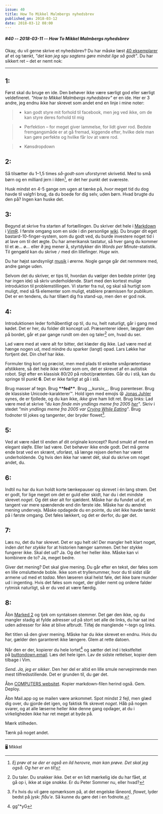 ```yaml
---
issue: 40
title: How To Mikkel Malmbergs nyhedsbrev
published_on: 2018-03-12
date: 2018-03-12 08:00
---
```


##### #40 -- 2018-03-11 -- How To Mikkel Malmbergs nyhedsbrev

Okay, du vil gerne skrive et nyhedsbrev? Du har måske læst [40 eksemplarer][] af et og tænkt, _"det kan jeg sgu sagtens gøre mindst lige så godt"_. Du har sikkert ret – det er nemt nok:

---

## 1:

Først skal du bruge en ide. Den behøver ikke være særligt god eller særligt veldefineret. _"How to Mikkel Malmbergs nyhedsbrev"_ er en ide. Her er 3 andre, jeg endnu ikke har skrevet som andet end en linje i mine noter:

> - kan godt styre mit forhold til facebook, men jeg ved ikke, om de kan styre deres forhold til mig

> - Perfektion – for meget giver lammelse, for lidt giver rod. Bedste fremgangsmåde er at gå fremad, kiggende efter, hvilke dele man kan gøre perfekte og hvilke får lov at være rod.

> - Kønsdropdown

## 2:

Så tilsætter du 1–1,5 times _så-godt-som_ uforstyrret skrivetid. Med to små børn og en milliard jern i ilden[^1], er det her punkt det sværeste.

Husk mindst en 4-5 gange om ugen at tænke på, _hvor_ meget tid du dog havde til valgfri brug, da du boede for dig selv, uden børn. Hvad brugte du den på? Ingen kan huske det.

## 3:

Begynd at skrive fra starten af fortællingen. Du skriver det hele i [Markdown][] i [VimR][]. I første omgang som en side i din personlige [wiki][]. Du bruger dit eget bastard-10-finger-system, som du godt ved, du burde investere noget tid i at lave om til det ægte. Du har amerikansk tastatur, så hver gang du kommer til et æ... ø... eller ∂ jeg mener å, styrtdykker din _Words per Minute_-statistik. Til gengæld kan du skrive `/` med din lillefinger. _Huge win_.

Du har højst sandsynligt [musik][] i ørerne. Nogle gange går det nemmere med, andre gange uden.

Selvom det du skriver, er tips til, hvordan du vælger den bedste printer (jeg har ingen ide) så skriv underholdende. Start med den kortest mulige introduktion til problemstillingen. Vi starter fra nul, og skal så hurtigt som muligt, med så få elementer som muligt, etablere præmissen for _publikum_. Det er en tendens, du har tillært dig fra stand-up, men den er god nok.

## 4:

Introduktionen leder forhåbentligt op til, du nu, helt naturligt, går i gang med kødet. Det er her, du folder dit koncept ud. Præsenterer ideen, lægger den på bordet, går et par gange rundt om den og taler[^2] om, hvad du ser.

Lad være med at være alt for bitter, det klæder dig ikke. Lad være med at hænge nogen ud, med mindre du sparker (langt) opad. Lars Løkke har fortjent det. Din chef har ikke.

Formuler ting kort og præcist, men med plads til enkelte småprætentiøse afstikkere, så det hele ikke virker som om, det er skrevet af en autistisk robot. Sigt efter en klassisk 80/20 på robot/prætentiøs. Går du i stå, kan du springe til punkt **6**. Det er ikke farligt at gå i stå.

Brug masser af tegn. Brug **\*\*fed\*\***. Brug \_\_kursiv\_\_. Brug parenteser. Brug de klassiske Unicode-karakterer™. Hold igen med emojis 😫 [Jonas Juhler][] synes, de er fjollede, og du kan ikke, _ikke_ give ham lidt ret. Brug links: Lad være med at skrive _"du kan finde min yndlings meme fra 2005 [her](http://knowyourmeme.com/memes/crying-while-eating)"_. Skriv i stedet _"min yndlings meme fra 2005 var [Crying While Eating](http://knowyourmeme.com/memes/crying-while-eating)"_. Brug fodnoter til jokes og tangenter, der bryder flowet[^3].

## 5:

Ved at være nået til enden af dit originale koncept? Rund smukt af med en elegant sløjfe. Eller lad være. Det behøver ikke ende godt. Det må gerne ende brat ved en skrænt, uforløst, så længe rejsen derhen har været underholdende. Og hvis den ikke har været dét, skal du skrive om noget andet, du.

## 6:

Indtil nu har du kun holdt korte tænkepauser og skrevet i én lang strøm. Det er godt, for lige meget om det er guld eller skidt, har du i det mindste skrevet _noget_. Og dét sker alt for sjældent. Måske har du fundet ud af, en tangent var mere spændende end din første ide. Måske har du ændret mening undervejs. Måske opdagede du en pointe, du slet ikke havde tænkt på i første omgang. Det føles lækkert, og det er derfor, du gør det.

## 7:

Læs nu, det du har skrevet. Det er sgu helt ok! Der mangler helt klart noget, inden _det her stykke_ for at historien hænger sammen. Det her stykke fungerer ikke. Skal det ud? Ja. Og det her heller ikke. Måske kan vi kombinere de to? Ja, meget bedre.

Giver det mening? Det skal give mening. Du går efter en tekst, der føles som en lille omsluttende boble. Ikke som et tryllenummer, hvor du til sidst slår armene ud med et _tadaa_. Men læseren skal helst føle, det ikke bare munder ud i ingenting. Hvis det føles som noget, der glider nemt og ordene falder rytmisk naturligt, så er du ved at være færdig.

## 8:

Åbn [Marked 2][] og tjek om syntaksen stemmer. Det gør den ikke, og du mangler stadig at fylde adresser ud på stort set alle de links, du har sat ind uden adresser for ikke at blive afbrudt. Tilføj de manglende `*`-tegn og links.

Ret titlen så den giver mening. Måske har du ikke skrevet en endnu. Hvis du har, gælder den garanteret ikke længere. Glem at rette datoen.

Når den er der, kopierer du hele lortet[^4] og sætter det ind i tekstfeltet på [buttondown.email][]. Læs det hele igen. Lav de sidste rettelser, kopier dem tilbage i Vim.

_Send_. _Ja, jeg er sikker_. Den her del er altid en lille smule nervepirrende men mest tilfredsstillende. Det er grunden til, du gør det.

Åbn [COMPUTERS websitet][]. Kopier markdown-filen herind også. Gem. Deploy.

Åbn Mail.app og se mailen være ankommet. Spot mindst 2 fejl, men glæd dig over, du gjorde det igen, og faktisk fik skrevet _noget_. Håb på nogen svarer, og at alle læserne heller ikke denne gang opdager, at du i virkeligheden ikke har ret meget at byde på.

Mærk stilheden.

Tænk på noget andet.

---

🖥 Mikkel

[^1]: _Ej prøv at se der er også en ild herovre, man kan prøve. Det skal jeg også. Og her er en til!_
[^2]: Du taler. Du snakker ikke. Det er en lidt mærkelig ide du har fået, at gå op i, ikke at sige _snakke_. Er du Peter Sommer nu, eller hvad?
[^3]: Fx hvis du vil gøre opmærksom på, at det engelske låneord, _flowet_, lyder bedst på jysk: _flåu'e_. Så kunne du gøre det i en fodnote.
[^4]: gg"\*yG

[40 eksemplarer]: https://computers.mikkelmalmberg.com
[markdown]: https://daringfireball.net/projects/markdown/
[vimr]: http://vimr.org/
[wiki]: https://github.com/vimwiki/vimwiki
[musik]: https://open.spotify.com/user/mikker
[jonas juhler]: https://twitter.com/jonasjuhler
[marked 2]: http://marked2app.com/
[buttondown.email]: https://buttondown.email
[computers websitet]: https://github.com/mikker/computers.mikkelmalmberg.dk
